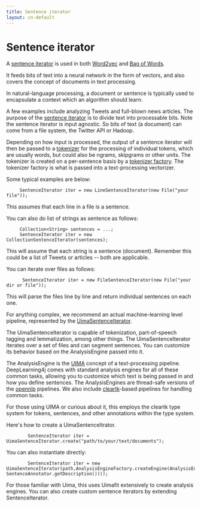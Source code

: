```yaml
---
title: Sentence iterator
layout: cn-default
---
```


# Sentence iterator

A [sentence iterator](./doc/org/deeplearning4j/word2vec/sentenceiterator/SentenceIterator.html) is used in both [Word2vec](./word2vec.html) and [Bag of Words](./bagofwords-tf-idf.html).

It feeds bits of text into a neural network in the form of vectors, and also covers the concept of documents in text processing.

In natural-language processing, a document or sentence is typically used to encapsulate a context which an algorithm should learn.

A few examples include analyzing Tweets and full-blown news articles. The purpose of the [sentence iterator](./doc/org/deeplearning4j/word2vec/sentenceiterator/SentenceIterator.html) is to divide text into processable bits. Note the sentence iterator is input agnostic. So bits of text (a document) can come from a file system, the Twitter API or Hadoop.

Depending on how input is processed, the output of a sentence iterator will then be passed to a [tokenizer](./org/deeplearning4j/word2vec/tokenizer/Tokenizer.html) for the processing of individual tokens, which are usually words, but could also be ngrams, skipgrams or other units. The tokenizer is created on a per-sentence basis by a [tokenizer factory](./doc/org/deeplearning4j/word2vec/tokenizer/TokenizerFactory.html). The tokenizer factory is what is passed into a text-processing vectorizer. 

Some typical examples are below:

         SentenceIterator iter = new LineSentenceIterator(new File("your file"));

This assumes that each line in a file is a sentence.

You can also do list of strings as sentence as follows:

	     Collection<String> sentences = ...;
	     SentenceIterator iter = new CollectionSentenceIterator(sentences);

This will assume that each string is a sentence (document). Remember this could be a list of Tweets or articles -- both are applicable.

You can iterate over files as follows:
          
          SentenceIterator iter = new FileSentenceIterator(new File("your dir or file"));

This will parse the files line by line and return individual sentences on each one.

For anything complex, we recommend an actual machine-learning level pipeline, represented by the [UimaSentenceIterator](./doc/org/deeplearning4j/text/sentenceiterator/UimaSentenceIterator.html).

The UimaSentenceIterator is capable of tokenization, part-of-speech tagging and lemmatization, among other things. The UimaSentenceIterator iterates over a set of files and can segment sentences. You can customize its behavior based on the AnalysisEngine passed into it.

The AnalysisEngine is the [UIMA](http://uima.apache.org/) concept of a text-processing pipeline. DeepLearning4j comes with standard analysis engines for all of these common tasks, allowing you to customize which text is being passed in and how you define sentences. The AnalysisEngines are thread-safe versions of the [opennlp](http://opennlp.apache.org/) pipelines. We also include [cleartk](http://cleartk.googlecode.com/)-based pipelines for handling common tasks.

For those using UIMA or curious about it, this employs the cleartk type system for tokens, sentences, and other annotations within the type system.

Here's how to create a UimaSentenceItrator.

            SentenceIterator iter = UimaSentenceIterator.create("path/to/your/text/documents");

You can also instantiate directly:

			SentenceIterator iter = new UimaSentenceIterator(path,AnalysisEngineFactory.createEngine(AnalysisEngineFactory.createEngineDescription(TokenizerAnnotator.getDescription(), SentenceAnnotator.getDescription())));

For those familiar with Uima, this uses Uimafit extensively to create analysis engines. You can also create custom sentence iterators by extending SentenceIterator.